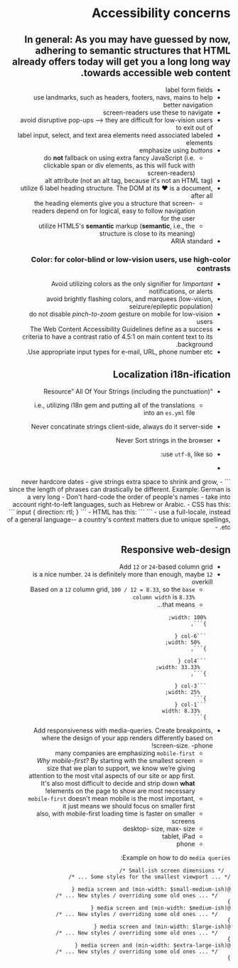 # Accessibility concerns
  ## In general: As you may have guessed by now, adhering to semantic structures that HTML already offers today will get you a long long way towards accessible web content.

 - label form fields
 - use landmarks, such as headers, footers, navs, mains to help better navigation
 - screen-readers use these to navigate
 - avoid disruptive pop-ups --> they are difficult for low-vision users to exit out of
 - label input, select, and text area elements need associated labeled elements
 - emphasize using _buttons_
    - do __not__ fallback on using extra fancy JavaScript (i.e. clickable span
      or div elements, as this will fuck with screen-readers)
 - alt attribute (not an alt tag, because it's not an HTML tag)
 - utilize 6 label heading structure. The DOM at its ❤️ is a document, after all
    - the heading elements give you a structure that screen-readers depend on for logical, easy to follow navigation for the user
    - utilize HTML5's __semantic__ markup (__semantic__, i.e., the structure is close to its meaning)
- ARIA standard
### Color: for color-blind or low-vision users, use high-color contrasts
- Avoid utilizing colors as the only signifier for _!important_ notifications, or alerts
- avoid brightly flashing colors, and marquees (low-vision, seizure/epileptic population)
- do not disable _pinch-to-zoom_ gesture on mobile for low-vision users
- The Web Content Accessibility Guidelines define as a success criteria to have a contrast ratio of 4.5:1 on main content text to its background.
- Use appropriate input types for e-mail, URL, phone number etc.

## Localization i18n-ification

- “Resource” All Of Your Strings (including the punctuation)
  - i.e., utilizing i18n gem and putting all of the translations into an `es.yml` file
- Never concatinate strings client-side, always do it server-side

- Never Sort strings in the browser
- use `utf-8`, like so:
- ``` <head>
<meta http-equiv="Content-Type" content="text/html; charset=utf-8">
```
- never hardcore dates
- give strings extra space to shrink and grow, since the length of phrases can drastically be different. Example: German is a very long
- Don't hard-code the order of people's names
- take into account right-to-left languages, such as Hebrew or Arabic.
- CSS has this:
``` input {
    direction: rtl;
}
```
- HTML has this:
```
<html dir="rtl">
```
- use a full-locale, instead of a general language-- a country's context matters due to unique spellings, etc.
-

## Responsive web-design
- Add `12` or `24`-based column grid
- `12` is a nice number. `24` is definitely more than enough, maybe overkill
  - Based on a `12` column grid, `100 / 12 = 8.33`, so the `base column width` is `8.33%`
  - that means...
  ```col-12 {
    width: 100%;
    }```,

    ```col-6 {
      width: 50%;
    }```,

    ```col4 {
      width: 33.33%;
    }```,

    ```col-3 {
      width: 25%;
    }```
    ```col-1 {
      width: 8.33%
    }```

- Add responsiveness with media-queries. Create breakpoints, where the design of your app renders differently based on screen-size.
  -phone!
  - many companies are emphasizing `mobile-first`
  - *Why mobile-first?* By starting with the smallest screen size that we plan to support, we know we’re giving attention to the most vital aspects of our site or app first. It's also most difficult to decide and strip down __what__ elements on the page to show are most necessary!
  - `mobile-first` doesn't mean mobile is the most important, it just means we should focus on smaller first
  - also, with mobile-first loading time is faster on smaller screens
  - desktop- size, max- size
  - tablet, iPad
  - phone

Example on how to do `media queries`:
```
  /* Small-ish screen dimensions */
/* ... Some styles for the smallest viewport ... */

@media screen and (min-width: $small-medium-ish) {
    /* ... New styles / overriding some old ones ... */
}
@media screen and (min-width: $medium-ish) {
    /* ... New styles / overriding some old ones ... */
}
@media screen and (min-width: $large-ish) {
    /* ... New styles / overriding some old ones ... */
}
@media screen and (min-width: $extra-large-ish) {
    /* ... New styles / overriding some old ones ... */
}
```
